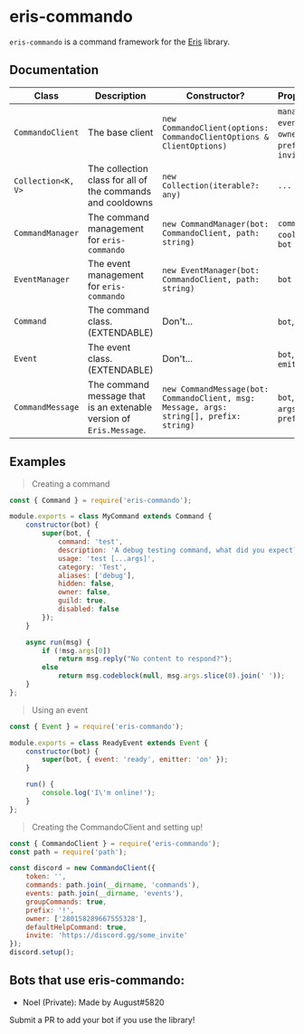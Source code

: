 # eris-commando
`eris-commando` is a command framework for the [Eris](https://abal.moe/Eris) library.

## Documentation
|Class|Description|Constructor?|Properties?|Credits?|
|-----|-----------|------------|-----------|--------|
|`CommandoClient`|The base client|`new CommandoClient(options: CommandoClientOptions & ClientOptions)`|`manager`, `events`, `owners`, `prefix`, `invite`|Nope...|
|`Collection<K, V>`|The collection class for all of the commands and cooldowns|`new Collection(iterable?: any)`|`...`|[discord.js](https://github.com/discordjs/discord.js/blob/master/src/util/Collection.js)|
|`CommandManager`|The command management for `eris-commando`|`new CommandManager(bot: CommandoClient, path: string)`|`commands`, `cooldowns`, `bot`|None|
|`EventManager`|The event management for `eris-commando`|`new EventManager(bot: CommandoClient, path: string)`|`bot`|None|
|`Command`|The command class. (EXTENDABLE)|Don't...|`bot`, `meta`|None|
|`Event`|The event class. (EXTENDABLE)|Don't...|`bot`, `event`, `emitter?`|None|
|`CommandMessage`|The command message that is an extenable version of `Eris.Message`.|`new CommandMessage(bot: CommandoClient, msg: Message, args: string[], prefix: string)`|`bot`, `msg`, `args`, `prefix`|None|

## Examples
> Creating a command

```js
const { Command } = require('eris-commando');

module.exports = class MyCommand extends Command {
    constructor(bot) {
        super(bot, {
            command: 'test',
            description: 'A debug testing command, what did you expect?',
            usage: 'test [...args]',
            category: 'Test',
            aliases: ['debug'],
            hidden: false,
            owner: false,
            guild: true,
            disabled: false
        });
    }

    async run(msg) {
        if (!msg.args[0])
            return msg.reply("No content to respond?");
        else
            return msg.codeblock(null, msg.args.slice(0).join(' '));
    }
};
```

> Using an event

```js
const { Event } = require('eris-commando');

module.exports = class ReadyEvent extends Event {
    constructor(bot) {
        super(bot, { event: 'ready', emitter: 'on' });
    }

    run() {
        console.log('I\'m online!');
    }
};
```

> Creating the CommandoClient and setting up!

```js
const { CommandoClient } = require('eris-commando');
const path = require('path');

const discord = new CommandoClient({
    token: '',
    commands: path.join(__dirname, 'commands'),
    events: path.join(__dirname, 'events'),
    groupCommands: true,
    prefix: '!',
    owner: ['280158289667555328'],
    defaultHelpCommand: true,
    invite: 'https://discord.gg/some_invite'
});
discord.setup();
```

## Bots that use eris-commando:
* Noel (Private): Made by August#5820

Submit a PR to add your bot if you use the library!